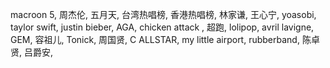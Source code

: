 macroon 5, 周杰伦, 五月天, 台湾热唱榜, 香港热唱榜, 林家谦, 王心宁, yoasobi, taylor swift, justin bieber, AGA, chicken attack , 超跑, lolipop, avril lavigne, GEM, 容祖儿, Tonick, 周国贤, C ALLSTAR, my little airport, rubberband, 陈卓贤, 吕爵安,